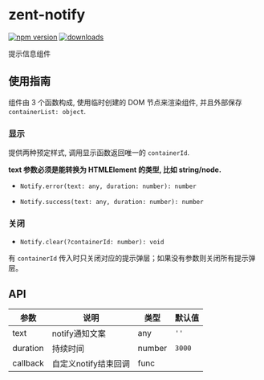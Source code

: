 # zent-notify

[![npm version](https://img.shields.io/npm/v/zent-notify.svg?style=flat)](https://www.npmjs.com/package/zent-notify) [![downloads](https://img.shields.io/npm/dt/zent-notify.svg)](https://www.npmjs.com/package/zent-notify)

提示信息组件

## 使用指南

组件由 3 个函数构成, 使用临时创建的 DOM 节点来渲染组件, 并且外部保存 `containerList: object`.

### 显示

提供两种预定样式, 调用显示函数返回唯一的 `containerId`.

**text 参数必须是能转换为 HTMLElement 的类型, 比如 string/node.**

- `Notify.error(text: any, duration: number): number`

- `Notify.success(text: any, duration: number): number`

### 关闭

-  `Notify.clear(?containerId: number): void`

有 `containerId` 传入时只关闭对应的提示弹层；如果没有参数则关闭所有提示弹层。

## API

| 参数       | 说明            | 类型     | 默认值    |
| -------- | ------------- | ------ | ------ |
| text     | notify通知文案    | any   | `''`   |
| duration | 持续时间          | number | `3000` |
| callback | 自定义notify结束回调 | func   |        |
